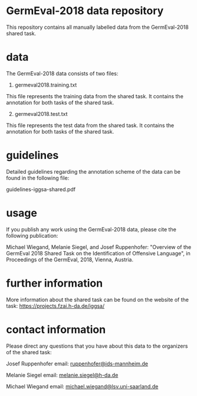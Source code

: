 # GermEval-2018 data repository

This repository contains all manually labelled data from the GermEval-2018 shared task.

# data

The GermEval-2018 data consists of two files:

1) germeval2018.training.txt

This file represents the training data from the shared task. It contains the annotation for both tasks of the shared task.

2) germeval2018.test.txt

This file represents the test data from the shared task. It contains the annotation for both tasks of the shared task.


# guidelines

Detailed guidelines regarding the annotation scheme of the data can be found in the following file:

guidelines-iggsa-shared.pdf


# usage

If you publish any work using the GermEval-2018 data, please cite the following publication:

Michael Wiegand, Melanie Siegel, and Josef Ruppenhofer: "Overview of the GermEval 2018 Shared Task on the Identification of Offensive Language", in Proceedings of the GermEval, 2018, Vienna, Austria.


# further information

More information about the shared task can be found on the website of the task:
https://projects.fzai.h-da.de/iggsa/


# contact information

Please direct any questions that you have about this data to the organizers of the shared task:

Josef Ruppenhofer  email: ruppenhofer@ids-mannheim.de 

Melanie Siegel	   email: melanie.siegel@h-da.de

Michael Wiegand	    email: michael.wiegand@lsv.uni-saarland.de


